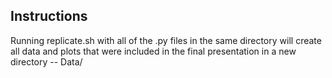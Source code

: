 ## Instructions

Running replicate.sh with all of the .py files in the same directory will create all data and plots that were included in the final presentation in a new directory -- Data/
